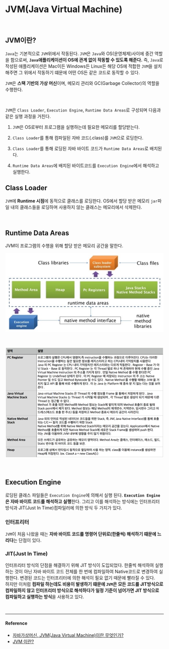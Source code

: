 # JVM(Java Virtual Machine)

<br/>

## JVM이란?

`Java`는 기본적으로 `JVM`위에서 작동된다. `JVM`은 `Java`와 OS(운영체제)사이에 중간 역할을 함으로써, **`Java`애플리케이션이 OS에 관계 없이 작동할 수 있도록 해준다.** 즉, `Java`로 작성된 애플리케이션은 Mac이든 Windows든 Linux든 해당 OS에 적합한 `JVM`을 설치해주면 그 위에서 작동하기 떄문에 어떤 OS든 같은 코드로 동작할 수 있다.

`JVM`은 **스택 기반의 가상 머신**이며, 메모리 관리와 GC(Garbage Collector)의 역할을 수행한다.

<br/>

`JVM`은 `Class Loader`, `Execution Engine`, `Runtime Data Areas`로 구성되며 다음과 같은 실행 과정을 거친다.

1. `JVM`은 OS로부터 프로그램을 실행하는데 필요한 메모리를 할당받는다.

2. `Class Loader`를 통해 컴파일된 자바 코드(.class)를 `JVM`으로 로딩한다.

3. `Class Loader`를 통해 로딩된 자바 바이트 코드가 `Runtime Data Areas`로 배치된다.

4. `Runtime Data Areas`에 배치된 바이트코드를 `Execution Engine`에서 해석하고 실행한다.

## Class Loader

`JVM`에 **Runtime 시점**에 동적으로 클래스를 로딩한다. OS에서 할당 받은 메모리 `jar`파일 내의 클래스들을 로딩하며 사용하지 않는 클래스는 메모리에서 삭제한다.

<br/>

## Runtime Data Areas

JVM이 프로그램의 수행을 위해 할당 받은 메모리 공간을 말한다.

![java_Runtime_Data_Areas](/assets/images/java_Runtime_Data_Areas.jpg)

<br/>

![java_runtime_data_area](/assets/images/java_runtime_data_area.png)


<br/>

## Execution Engine

로딩된 클래스 파일들은 `Execution Engine`에 의해서 실행 된다. **`Execution Engine`은 자바 바이트 코드를 해석하고 실행**한다. 그리고 이를 해석하는 방식에는 인터프리터 방식과 JIT(Just In Time)컴파일러에 의한 방식 두 가지가 있다.

### 인터프리터

`JVM`이 처음 나왔을 때는 **자바 바이트 코드를 명령어 단위로(한줄씩) 해석하기 떄문에 느리다**는 단점이 있다.

### JIT(Just In Time)

인터프리터 방식의 단점을 해결하기 위해 JIT 방식이 도입되었다. 한줄씩 해석하여 실행하는 것이 아닌 자바 바이트 코드 전체를 한 번에 컴파일하여 Native코드로 변경하여 실행한다. 변경된 코드는 인터프리터에 의한 해석이 필요 없기 때문에 빨라질 수 있다.<br/> 하지만 이처럼 **컴파일 하는데도 비용이 발생하기 떄문에 `JVM`은 모든 코드를 JIT방식으로 컴파일하지 않고 인터프리터 방식으로 해석하다가 일정 기준이 넘어가면 JIT 방식으로 컴파일하고 실행하는 방식**을 사용하고 있다.

<br/>

---

#### Reference

- [자바가상머신, JVM(Java Virtual Machine)이란 무엇인가?](https://asfirstalways.tistory.com/158)
- [JVM 이란?](https://medium.com/@lazysoul/jvm-%EC%9D%B4%EB%9E%80-c142b01571f2)

